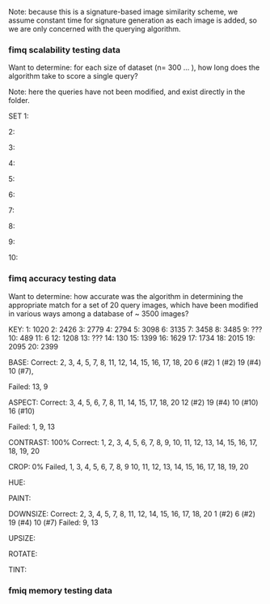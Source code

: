 Note: because this is a signature-based image similarity scheme, 
we assume constant time for signature generation as each image is added,
so we are only concerned with the querying algorithm.

### fimq scalability testing data 

Want to determine: 
for each size of dataset (n= 300 ... ), 
how long does the algorithm take to score a single query?

Note: here the queries have not been modified, and exist directly 
in the folder. 

SET
1: 

2: 

3: 

4: 

5: 

6: 

7: 

8: 

9: 

10: 


### fimq accuracy testing data 

Want to determine: 
how accurate was the algorithm in determining the appropriate match 
for a set of 20 query images, 
which have been modified in various ways
among a database of ~ 3500 images?


KEY: 
1: 1020
2: 2426
3: 2779
4: 2794
5: 3098
6: 3135
7: 3458
8: 3485
9: ???
10: 489
11: 6
12: 1208
13: ???
14: 130
15: 1399
16: 1629
17: 1734
18: 2015
19: 2095
20: 2399

BASE: 
Correct: 2, 3, 4, 5, 7, 8, 11, 12, 14, 15, 16, 17, 18, 20 
6 (#2)
1 (#2)
19 (#4)
10 (#7),

Failed: 13, 9

ASPECT: 
Correct: 3, 4, 5, 6, 7, 8, 11, 14, 15, 17, 18, 20
12 (#2)
19 (#4)
10 (#10)
16 (#10)

Failed: 1, 9, 13

CONTRAST: 100%
Correct: 1, 2, 3, 4, 5, 6, 7, 8, 9, 10, 11, 12, 13, 14, 15, 16, 17, 18, 19, 20

CROP: 0%
Failed, 1, 3, 4, 5, 6, 7, 8, 9 10, 11, 12, 13, 14, 15, 16, 17, 18, 19, 20

HUE: 

PAINT: 

DOWNSIZE: 
Correct: 2, 3, 4, 5, 7, 8, 11, 12, 14, 15, 16, 17, 18, 20
1 (#2)
6 (#2)
19 (#4)
10 (#7)
Failed: 9, 13

UPSIZE: 

ROTATE: 

TINT: 


### fmiq memory testing data
